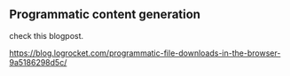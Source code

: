 ## Programmatic content generation

check this blogpost.

https://blog.logrocket.com/programmatic-file-downloads-in-the-browser-9a5186298d5c/




